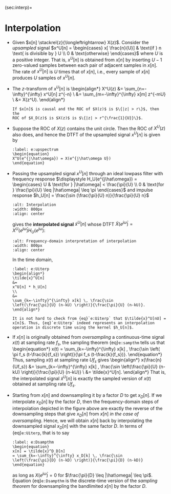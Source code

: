 (sec:interp)=
# Interpolation
 
* Given $x[n] \stackrel{z}{\longleftrightarrow} X(z)$. Consider the
  *upsampled* signal $x^U[n] = \begin{cases}
  x[ \frac{n}{U}] & \text{if } n \text{ is divisible by } U
  \\
  0 & \text{otherwise} 
  \end{cases}$
  where $U$ is a positive integer. That is, $x^U[n]$ is obtained from
  $x[n]$ by inserting $U-1$ zero-valued samples between each pair of
  adjacent samples in $x[n]$. The rate of $x^U[n]$ is $U$ times that
  of $x[n]$, i.e., every sample of $x[n]$ produces $U$ samples of
  $x^U[n]$.

* The $z$-transform of $x^U[n]$ is
  \begin{align*}
  X^U(z) 
  &=
  \sum_{n=-\infty}^{\infty} x^U[n] z^{-n}
  \\
  &=
  \sum_{m=-\infty}^{\infty} x[m] z^{-mU}
  \\
  &=
  X(z^U).
  \end{align*}
  ```{tip}
  If $x[n]$ is causal and the ROC of $X(z)$ is $\{|z| > r\}$, then the
  ROC of $X_D(z)$ is $X(z)$ is $\{|z| > r^{\frac{1}{U}}\}$.
  ```

* Suppose the ROC of $X(z)$ contains the unit circle. Then the ROC of
  $X^U(z)$ also does, and hence the DTFT of the upsampled signal
  $x^U[n]$ is given by
  ```{math}
  :label: e:upspectrum
  \begin{equation}
  X^U(e^{j\hat\omega}) = X(e^{j\hat\omega U})
  \end{equation}
  ```
* Passing the upsampled signal $x^U[n]$ through an ideal lowpass
  filter with frequency response $\displaystyle  H_U(e^{j\hat\omega}) = \begin{cases}
     U & \text{for } |\hat\omega| < \frac{\pi}{U} \\
     0  & \text{for } \frac{\pi}{U} \leq |\hat\omega| \leq \pi
     \end{cases}$ and impulse response $h_U[n] = \frac{\sin
  (\frac{\pi}{U} n)}{\frac{\pi}{U} n}$ 
  ```{image} ../figs/Uinterp.jpg 
  :alt: Interpolation
  :width: 800px 
  :align: center 
  ``` 
  gives the **interpolated signal** 
  $\tilde{x}^U[n]$ whose DTFT $\tilde{X}(e^{j\hat\omega}) = X^U(e^{j\hat\omega})
  H_U(e^{j\hat\omega})$:
  ```{image} ../figs/Uspectrum.jpg 
  :alt: Frequency-domain interpretation of interpolation 
  :width: 800px 
  :align: center 
  ``` 
  In the time domain,
  ```{math}
  :label: e:Uiterp
  \begin{align*}
  \tilde{x}^U[n]
  &=
  x^U[n] * h_U[n]
  \\
  &=
  \sum_{k=-\infty}^{\infty} x[k] \, \frac{\sin
  \left(\frac{\pi}{U} (n-kU) \right)}{\frac{\pi}{U} (n-kU)}.
  \end{align*}
  ```
  ```{tip}
  It is not hard to check from {eq}`e:Uiterp` that $\tilde{x}^U[nU] =
  x[n]$. Thus, {eq}`e:Uiterp` indeed represents an interpolation
  operation in discrete time using the kernel $h_U[n]$. 
  ```

* If $x[n]$ is originally obtained from *oversampling* a continuous-time
  signal $x(t)$ at sampling rate $f_s$, the sampling theorem
  {eq}`e:sampthm` tells us that
  \begin{equation*}
  x(t) = \sum_{k=-\infty}^{\infty} x[k] \, \frac{\sin \left( \pi f_s
  (t-\frac{k}{f_s}) \right)}{\pi f_s (t-\frac{k}{f_s})}.
  \end{equation*}
  Thus, sampling $x(t)$ at sampling rate $Uf_s$ gives
  \begin{align*}
  x(\frac{n}{Uf_s}) 
  &= 
  \sum_{k=-\infty}^{\infty} x[k] \, \frac{\sin
  \left(\frac{\pi}{U} (n-kU) \right)}{\frac{\pi}{U} (n-kU)}
  \\
  &= \tilde{x}^U[n].
  \end{align*}
  That is, the interpolated signal $\tilde{x}^U[n]$ is exactly the
  sampled version of $x(t)$ obtained at sampling rate $Uf_s$.

* Starting from $x[n]$ and downsampling it by a factor $D$ to get
  $x_D[n]$. If we interpolate $x_D[n]$ by the factor $D$, then the
  frequency-domain steps of interpolation depicted in the figure above
  are exactly the reverse of the downsampling steps that give $x_D[n]$
  from $x[n]$ *in the case of oversampling*. Hence, we will obtain
  $x[n]$ back by interpolating the downsampled signal $x_D[n]$ with
  the same factor $D$. In terms of {eq}`e:Uiterp`, that is to say
  ```{math}
  :label: e:Dsampthm
  \begin{equation}
  x[n] = \tilde{x}^D_D[n]
  = \sum_{k=-\infty}^{\infty} x_D[k] \, \frac{\sin
  \left(\frac{\pi}{D} (n-kD) \right)}{\frac{\pi}{D} (n-kD)} 
  \end{equation}
  ```
  as long as $X(e^{j\hat\omega}) = 0$ for $\frac{\pi}{D} \leq
  |\hat\omega| \leq \pi$. Equation {eq}`e:Dsampthm` is the
  discrete-time version of the *sampling theorem* for downsampling the
  bandlimited $x[n]$ by the factor $D$.
